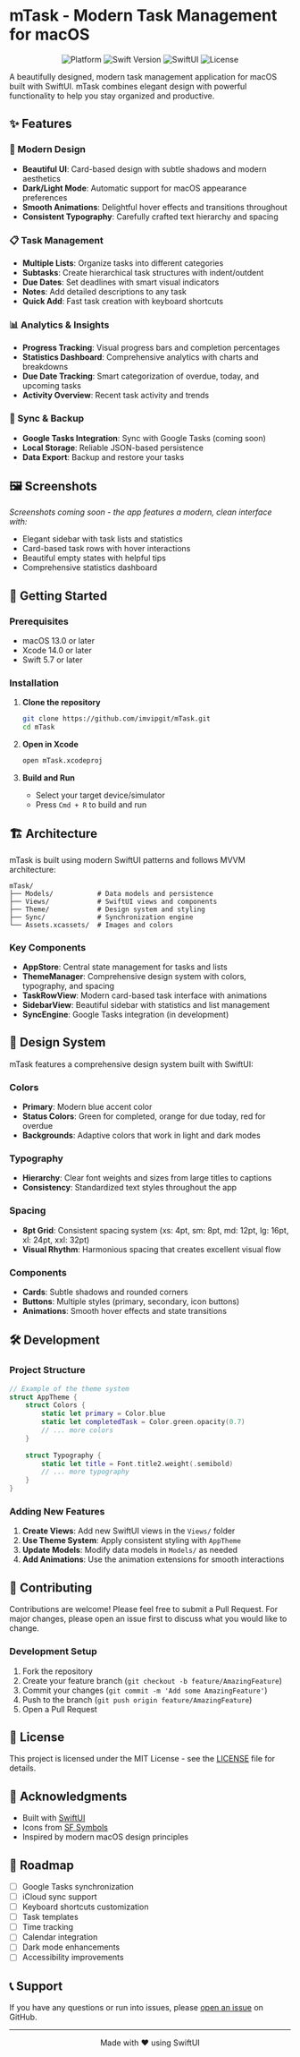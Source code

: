 # mTask - Modern Task Management for macOS

<div align="center">
  <img src="https://img.shields.io/badge/platform-macOS-blue" alt="Platform">
  <img src="https://img.shields.io/badge/Swift-5.0+-orange" alt="Swift Version">
  <img src="https://img.shields.io/badge/SwiftUI-Latest-green" alt="SwiftUI">
  <img src="https://img.shields.io/badge/license-MIT-lightgrey" alt="License">
</div>

A beautifully designed, modern task management application for macOS built with SwiftUI. mTask combines elegant design with powerful functionality to help you stay organized and productive.

## ✨ Features

### 🎨 Modern Design
- **Beautiful UI**: Card-based design with subtle shadows and modern aesthetics
- **Dark/Light Mode**: Automatic support for macOS appearance preferences
- **Smooth Animations**: Delightful hover effects and transitions throughout
- **Consistent Typography**: Carefully crafted text hierarchy and spacing

### 📋 Task Management
- **Multiple Lists**: Organize tasks into different categories
- **Subtasks**: Create hierarchical task structures with indent/outdent
- **Due Dates**: Set deadlines with smart visual indicators
- **Notes**: Add detailed descriptions to any task
- **Quick Add**: Fast task creation with keyboard shortcuts

### 📊 Analytics & Insights
- **Progress Tracking**: Visual progress bars and completion percentages
- **Statistics Dashboard**: Comprehensive analytics with charts and breakdowns
- **Due Date Tracking**: Smart categorization of overdue, today, and upcoming tasks
- **Activity Overview**: Recent task activity and trends

### 🔄 Sync & Backup
- **Google Tasks Integration**: Sync with Google Tasks (coming soon)
- **Local Storage**: Reliable JSON-based persistence
- **Data Export**: Backup and restore your tasks

## 🖼️ Screenshots

*Screenshots coming soon - the app features a modern, clean interface with:*
- Elegant sidebar with task lists and statistics
- Card-based task rows with hover interactions
- Beautiful empty states with helpful tips
- Comprehensive statistics dashboard

## 🚀 Getting Started

### Prerequisites
- macOS 13.0 or later
- Xcode 14.0 or later
- Swift 5.7 or later

### Installation

1. **Clone the repository**
   ```bash
   git clone https://github.com/imvipgit/mTask.git
   cd mTask
   ```

2. **Open in Xcode**
   ```bash
   open mTask.xcodeproj
   ```

3. **Build and Run**
   - Select your target device/simulator
   - Press `Cmd + R` to build and run

## 🏗️ Architecture

mTask is built using modern SwiftUI patterns and follows MVVM architecture:

```
mTask/
├── Models/           # Data models and persistence
├── Views/            # SwiftUI views and components
├── Theme/            # Design system and styling
├── Sync/             # Synchronization engine
└── Assets.xcassets/  # Images and colors
```

### Key Components

- **AppStore**: Central state management for tasks and lists
- **ThemeManager**: Comprehensive design system with colors, typography, and spacing
- **TaskRowView**: Modern card-based task interface with animations
- **SidebarView**: Beautiful sidebar with statistics and list management
- **SyncEngine**: Google Tasks integration (in development)

## 🎨 Design System

mTask features a comprehensive design system built with SwiftUI:

### Colors
- **Primary**: Modern blue accent color
- **Status Colors**: Green for completed, orange for due today, red for overdue
- **Backgrounds**: Adaptive colors that work in light and dark modes

### Typography
- **Hierarchy**: Clear font weights and sizes from large titles to captions
- **Consistency**: Standardized text styles throughout the app

### Spacing
- **8pt Grid**: Consistent spacing system (xs: 4pt, sm: 8pt, md: 12pt, lg: 16pt, xl: 24pt, xxl: 32pt)
- **Visual Rhythm**: Harmonious spacing that creates excellent visual flow

### Components
- **Cards**: Subtle shadows and rounded corners
- **Buttons**: Multiple styles (primary, secondary, icon buttons)
- **Animations**: Smooth hover effects and state transitions

## 🛠️ Development

### Project Structure

```swift
// Example of the theme system
struct AppTheme {
    struct Colors {
        static let primary = Color.blue
        static let completedTask = Color.green.opacity(0.7)
        // ... more colors
    }
    
    struct Typography {
        static let title = Font.title2.weight(.semibold)
        // ... more typography
    }
}
```

### Adding New Features

1. **Create Views**: Add new SwiftUI views in the `Views/` folder
2. **Use Theme System**: Apply consistent styling with `AppTheme`
3. **Update Models**: Modify data models in `Models/` as needed
4. **Add Animations**: Use the animation extensions for smooth interactions

## 🤝 Contributing

Contributions are welcome! Please feel free to submit a Pull Request. For major changes, please open an issue first to discuss what you would like to change.

### Development Setup

1. Fork the repository
2. Create your feature branch (`git checkout -b feature/AmazingFeature`)
3. Commit your changes (`git commit -m 'Add some AmazingFeature'`)
4. Push to the branch (`git push origin feature/AmazingFeature`)
5. Open a Pull Request

## 📝 License

This project is licensed under the MIT License - see the [LICENSE](LICENSE) file for details.

## 🙏 Acknowledgments

- Built with [SwiftUI](https://developer.apple.com/xcode/swiftui/)
- Icons from [SF Symbols](https://developer.apple.com/sf-symbols/)
- Inspired by modern macOS design principles

## 🔮 Roadmap

- [ ] Google Tasks synchronization
- [ ] iCloud sync support
- [ ] Keyboard shortcuts customization
- [ ] Task templates
- [ ] Time tracking
- [ ] Calendar integration
- [ ] Dark mode enhancements
- [ ] Accessibility improvements

## 📞 Support

If you have any questions or run into issues, please [open an issue](https://github.com/imvipgit/mTask/issues) on GitHub.

---

<div align="center">
  Made with ❤️ using SwiftUI
</div>
